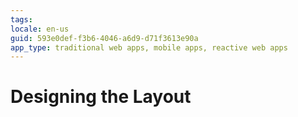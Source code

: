 ```yaml
---
tags: 
locale: en-us
guid: 593e0def-f3b6-4046-a6d9-d71f3613e90a
app_type: traditional web apps, mobile apps, reactive web apps
---
```


# Designing the Layout
